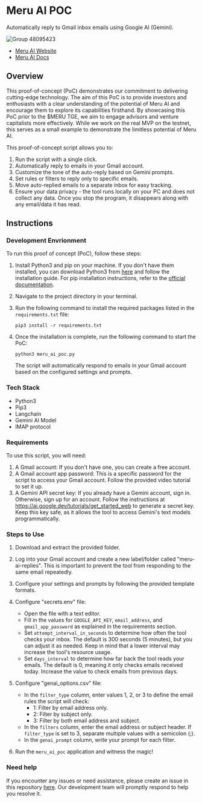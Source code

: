 # Meru AI POC

Automatically reply to Gmail inbox emails using Google AI (Gemini).

![Group 48095423](https://github.com/Meru-AI-Dev/meru-ai-poc/assets/165311010/4907dac4-1b6f-4774-b669-1764ea9e5a23)

- [Meru AI Website](https://meruai.net/)
- [Meru AI Docs](https://docs.meruai.net/)
## Overview

This proof-of-concept (PoC) demonstrates our commitment to delivering cutting-edge technology. The aim of this PoC is to provide investors and enthusiasts with a clear understanding of the potential of Meru AI and encourage them to explore its capabilities firsthand. By showcasing this PoC prior to the $MERU TGE, we aim to engage advisors and venture capitalists more effectively. While we work on the real MVP on the testnet, this serves as a small example to demonstrate the limitless potential of Meru AI.

This proof-of-concept script allows you to:

1. Run the script with a single click.
2. Automatically reply to emails in your Gmail account.
3. Customize the tone of the auto-reply based on Gemini prompts.
4. Set rules or filters to reply only to specific emails.
5. Move auto-replied emails to a separate inbox for easy tracking.
6. Ensure your data privacy - the tool runs locally on your PC and does not collect any data. Once you stop the program, it disappears along with any email/data it has read.

## Instructions

### Development Envrionment

To run this proof of concept (PoC), follow these steps:

1. Install Python3 and pip on your machine. If you don't have them installed, you can download Python3 from [here](https://www.python.org/downloads/) and follow the installation guide. For pip installation instructions, refer to the [official documentation](https://pip.pypa.io/en/stable/installation/).

2. Navigate to the project directory in your terminal.

3. Run the following command to install the required packages listed in the `requirements.txt` file:
    ```
    pip3 install -r requirements.txt
    ```

4. Once the installation is complete, run the following command to start the PoC:
    ```
    python3 meru_ai_poc.py
    ```

    The script will automatically respond to emails in your Gmail account based on the configured settings and prompts.

### Tech Stack
- Python3
- Pip3
- Langchain
- Gemini AI Model
- IMAP protocol

### Requirements

To use this script, you will need:

1. A Gmail account: If you don't have one, you can create a free account.
2. A Gmail account app password: This is a specific password for the script to access your Gmail account. Follow the provided video tutorial to set it up.
3. A Gemini API secret key: If you already have a Gemini account, sign in. Otherwise, sign up for an account. Follow the instructions at https://ai.google.dev/tutorials/get_started_web to generate a secret key. Keep this key safe, as it allows the tool to access Gemini's text models programmatically.

### Steps to Use

1. Download and extract the provided folder.
2. Log into your Gmail account and create a new label/folder called "meru-ai-replies". This is important to prevent the tool from responding to the same email repeatedly.
3. Configure your settings and prompts by following the provided template formats.
4. Configure "secrets.env" file:

    - Open the file with a text editor.
    - Fill in the values for `GOOGLE_API_KEY`, `email_address`, and `gmail_app_password` as explained in the requirements section.
    - Set `attempt_interval_in_seconds` to determine how often the tool checks your inbox. The default is 300 seconds (5 minutes), but you can adjust it as needed. Keep in mind that a lower interval may increase the tool's resource usage.
    - Set `days_interval` to determine how far back the tool reads your emails. The default is 0, meaning it only checks emails received today. Increase the value to check emails from previous days.

5. Configure "genai_options.csv" file:

    - In the `filter_type` column, enter values 1, 2, or 3 to define the email rules the script will check:
      - 1: Filter by email address only.
      - 2: Filter by subject only.
      - 3: Filter by both email address and subject.
    - In the `filters` column, enter the email address or subject header. If `filter_type` is set to 3, separate multiple values with a semicolon (;).
    - In the `genai_prompt` column, write your prompt for each filter.

6. Run the `meru_ai_poc` application and witness the magic!

### Need help
If you encounter any issues or need assistance, please create an issue in this repository [here](https://github.com/Meru-AI-Dev/meru-ai-poc/issues). Our development team will promptly respond to help you resolve it.
